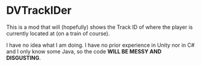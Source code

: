 # DVTrackIDer
This is a mod that will (hopefully) shows the Track ID of where the player is currently located at (on a train of course).

I have no idea what I am doing. I have no prior experience in Unity nor in C# and I only know some Java, so the code **WILL BE MESSY AND DISGUSTING**.
